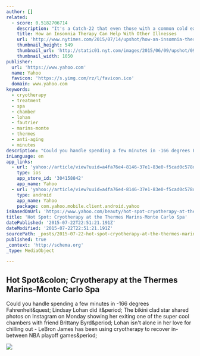 ```yaml
---
author: []
related:
  - score: 0.5182706714
    description: "It's a Catch-22 that even those with a common cold experience: Illness disrupts sleep. Poor sleep makes the symptoms of the illness worse. What's true for a cold also holds for more serious conditions that co-occur with insomnia."
    title: How an Insomnia Therapy Can Help With Other Illnesses
    url: 'http://www.nytimes.com/2015/07/14/upshot/how-an-insomnia-therapy-can-help-with-other-illnesses.html'
    thumbnail_height: 549
    thumbnail_url: 'http://static01.nyt.com/images/2015/06/09/upshot/09up-insomnia/09up-insomnia-facebookJumbo.jpg'
    thumbnail_width: 1050
publisher:
  url: 'https://www.yahoo.com'
  name: Yahoo
  favicon: 'https://s.yimg.com/rz/l/favicon.ico'
  domain: www.yahoo.com
keywords:
  - cryotherapy
  - treatment
  - spa
  - chamber
  - lohan
  - fautrier
  - marins-monte
  - thermes
  - anti-aging
  - minutes
description: "Could you handle spending a few minutes in -166 degrees Fahrenheit? Lindsay Lohan did it. The bikini clad star shared photos on Instagram on Monday showing her exiting one of the super cool chambers with friend Brittany Byrd. Lohan isn't alone in her love for chilling out - LeBron James has been using cryotherapy to recover in-between NBA playoff games."
inLanguage: en
app_links:
  - url: 'yahoo://article/view?uuid=a4fa76e4-8146-37e1-83e0-f5cad0c578de&src=fb'
    type: ios
    app_store_id: '304158842'
    app_name: Yahoo
  - url: 'yahoo://article/view?uuid=a4fa76e4-8146-37e1-83e0-f5cad0c578de&src=fb'
    type: android
    app_name: Yahoo
    package: com.yahoo.mobile.client.android.yahoo
isBasedOnUrl: 'https://www.yahoo.com/beauty/hot-spot-cryotherapy-at-the-thermes-marins-monte-119611113973.html'
title: 'Hot Spot: Cryotherapy at the Thermes Marins-Monte Carlo Spa'
datePublished: '2015-07-22T22:51:21.191Z'
dateModified: '2015-07-22T22:51:21.191Z'
sourcePath: _posts/2015-07-22-hot-spot-cryotherapy-at-the-thermes-marins-monte-carlo-spa.md
published: true
_context: 'http://schema.org'
_type: MediaObject

---
```

<article style=""><h1>Hot Spot&amp;colon; Cryotherapy at the Thermes Marins-Monte Carlo Spa</h1><p>Could you handle spending a few minutes in -166 degrees Fahrenheit&amp;quest; Lindsay Lohan did it&amp;period; The bikini clad star shared photos on Instagram on Monday showing her exiting one of the super cool chambers with friend Brittany Byrd&amp;period; Lohan isn't alone in her love for chilling out - LeBron James has been using cryotherapy to recover in-between NBA playoff games&amp;period;</p><img src="https://s.yimg.com/cd/resizer/2.0/FIT_TO_WIDTH-w636/7be8e2ecd09acbd5f77231b3aaebd5f883ce2ccb.jpg" /></article>